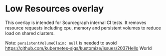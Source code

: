 # Low Resources overlay

This overlay is intended for Sourcegraph internal CI tests. It removes resource requests including cpu, memory and persistent volumes to reduce load on shared clusters. 

Note: `persistentVolumeClaim: null` is needed to avoid https://github.com/kubernetes-sigs/kustomize/issues/2037Hello World

